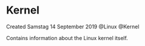 # Kernel
Created Samstag 14 September 2019
@Linux @Kernel

Contains information about the Linux kernel itself.


